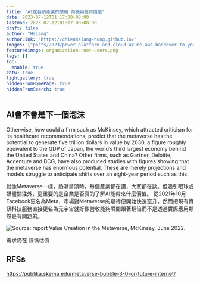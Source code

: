 ```yaml
---
title: "AI在各個產業的應用 商機與投資價值"
date: 2023-07-12T01:17:00+08:00
lastmod: 2023-07-12T01:17:00+08:00
draft: false
author: "Hsiang"
authorLink: "https://chienhsiang-hung.github.io/"
images: ["posts/2023/power-platform-and-cloud-azure-aws-handover-to-your-colleagues/organization-root-users.png"]
featuredimage: organization-root-users.png
tags: []
toc:
  enable: true
zhtw: true
lightgallery: true
hiddenFromHomePage: true
hiddenFromSearch: true
---
```

## AI會不會是下一個泡沫
Otherwise, how could a firm such as McKinsey, which attracted criticism for its healthcare recommendations, predict that the metaverse has the potential to generate five trillion dollars in value by 2030, a figure roughly equivalent to the GDP of Japan, the world’s third largest economy behind the United States and China? Other firms, such as Gartner, Deloitte, Accenture and BCG, have also produced studies with figures showing that the metaverse has enormous potential. These are merely projections and models struggle to anticipate shifts over an eight-year period such as this.

就像Metaverse一樣，熱潮當頭時，每個產業都在講，大家都在談。但吸引眼球或媒體關注外，更重要的是企業是否真的了解AI能帶來什麼價值。
從2021年10月Facebook更名為Meta，市場對Metaverse的期待便開始快速竄升，然而把現有資訊科技服務直接更名為元宇宙就好像營收能夠瞬間跟著翻倍而不是透過實際應用顯然是有問題的。

![Source: report Value Creation in the Metaverse, McKinsey, June 2022.](https://publika.skema.edu/wp-content/uploads/2022/10/Couches-metavers.png.webp "Source: report Value Creation in the Metaverse, McKinsey, June 2022.")

需求仍在 謹慎估價

## RFSs
https://publika.skema.edu/metaverse-bubble-3-0-or-future-internet/
